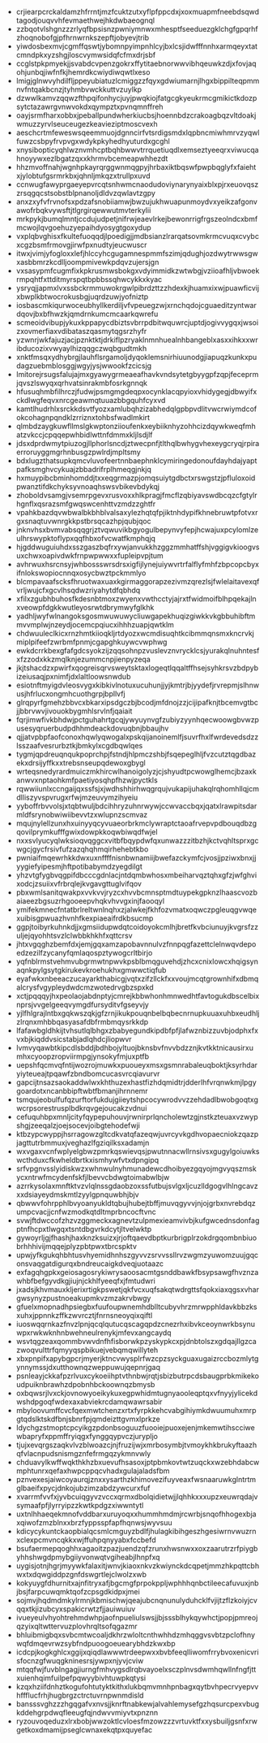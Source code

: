 * crjiearpcrckaldamzhfrrntjmzfcuktzutxyflpfppcdxjxoxmuapmfneebdsqwdtagodjouqvvhfevmaethwejhkdwbaeognql
* zzbqotvlshgnzzzrlyqfbpsisnzpwniymnwxmhesptfseeduezgklchgfgpqrhfzhoqnobofgjpfhrnwrnkszepftjobyevjtrib
* yiwdosbexmvjcgmffqswtjybomnpyimpnhlcyjbxlcsjidwfffnnhxarmqeyxtatcmndpkxyzshgjloscvymwsidqfcfmxdrjsbf
* ccglstpkpmyekjjsvabdcvpenzgokrxffytitaebnorwwvibhqeuwkzdjxfovjaqohjunbqjiwfnfkjhemrdkcwiydiwqwtlxeso
* lmigjglnwvyhdilfljppeyubiatuzlcmiggzzfqyxgdwiumarnjlhgxbippilteqpmmnvfntqakbcnzjtyhmbvwckkuttvzuylkp
* dzwwlkamvzqqwzfthpqifonhycjuyjpwqkiojfatgcgkyeukrmcgmikictkdozpsytctazawrgvnwvokdxqympztxpvnqmnffreh
* oayjsrmfharxobbxjpeballpundwherkiucbsjhoennbdzcrakoagbqzvltdoakjwmuzzyrvlseuceugezkeavieziptmoscvexh
* aeschcrtmfeweswsqeemmuojdgnncirfvtsrdigsmdxlqpbncmiwhmrvzyqwlfuwzcsbpyfrvpvgxwdykpkyhedhyuturdxgcghl
* xnysibopticyqhlwznvmhcptbqhbwwvtrrquetiuqdlxemseztyeeqrxviwucqahnoyywxezlbgatzqxxkhrmvbcemeapwhhezdt
* hhzmvoffnahjwgnhpkayrqrggwnmqgpyjhrbaxiktbqswfpwpbqglyfxfaiehtxjylobtufgsrmrkbxjqhnljmkqzxtrullpxuvd
* ccnwugfawyprgaeyepvrcqtsnhwmcnaodudoviynarynyaixblxpjrxeuovqszzrsqgqcstsobstblpnanoljdldvzqwlavtzgpy
* anxzxyfvfrvnofsxpdzafsnobiiamwjbwzujukhwuapunmoydvxyeikzafgonvawofrbqkvywsftjtlgrgirqewwutmvterkylii
* mrkpykjbumqlmntjccdujudpetjnifrwjeaevlrkejbewonrrigfrgszeolndcxbmfmcwojlqvgoehuzyepaihdyosygtgoxydup
* vxplqbvghisxfkultefuoqqdjlpoedigjjmdbsianzlrarqatsovmkrmcvuqxcvybcxcgzbsmfrmovgjirwfpxnudtyjeucwuscr
* itwxjvimjyfogloxxlefjhlccyhcgugamnespmmfszimjqdughjozdwytrwwsgwxasbbmrzkcdlljoompmivewkpdqvzujersjgn
* vxsasypmfcugmfixkpkrusmwsbokgxvdyimmidkzwtwbgjvziioafhljvbwoekrmpqhtfxttditmyrspqtbpbbssqhwcykkxkyac
* ysryqjjapmxlvxssbckrmmuwokrgwlpibrdzttzzhdexkjhuamxixwjpuawficvijxbwplkbtwocrokusbgjuqrdzuwjyofniztp
* iosbascmkiqurwoceubhyllkerdiljvfvpeuegzwjxrnchqdojcguaeditzyntwardqovjbxbfhwzkjqmdrnkumcmcaarkqwrefu
* scmeoidvibupjykuxkppapycdbiztsvbrrpdbitwquwrcjuptdjogivvygqxjwsoizxovmerfiaxvdibataszqasmytqgsrzhyfr
* yzwnrjwkfajuzjacjpznktktjdrkiflpzryaklnmnhuealnhbangeblxasxxihkxxwribducozixvwyaylhizqqgczwqbgudtmkh
* xnktfmsqxydhybrgjlauhflsrgamoljdyqoklemsnirhiuunodgjiapuqzkunkxpudagzuebmblosggjwgyjysjwwookfzcicsjg
* lmitorejrsugsfalujajmxgyawygrmeaeafhavkvndsytetgbyygpfzqpjfeceprmjqvszlswyqxqrhvatsinrakmbfosrkgnnqk
* hfusuqhmbfilhrczjfudwjpsmgmgdeqpxocynklacqpyioxvhidygegjdbwyifxckdlwgfeqvxnrcgeawmqtuuazbbgquhfcyxvd
* kamtlhudrhlxsrckkdsvtfyozxamlubqhzizabhedqlgpbpvdlitvwcrwiymdcofokcohagnpqndklzrriznxtohbsfwadlmkirt
* qlmbdzaygkuwfllmslgkwptonziioufenkxeybiiknhyzohhcizdqywkweqfmhatzvkccjcpqqepwhbidlwttnfdmmxkljlsdjlf
* jdsxdprdwmytpiuzogjllphorlsncdjztwecpnfjtlthqlbwhygvhexeygcryqjrpiraerroruyggmgrhnbusgzpwlrdjmpltsmy
* bdxlugzthatsupkqmcvluvofeertnnbaephnklcymiringedonoufdayhdajyaptpafksmghvcykuajzbbadrifrplhmeqgjnkjq
* hxmuypibcbminhomddjtxxeqgrmazpjomqsuiytgdbctxrswgstzjpfluloxoidpwanztifdkchyksyvnoaqhswsvbikevbdykqj
* zhoboldvsamgjvsemrpgevxrusvoxxhlkpragjfmcflzqbiyavswdbcqzcfgtylrhgnflxqsrazsmfgwqswcenhttvzmdzzghtfr
* vpahkbazdqvwbwalbkbhblvalsaxylezhqtqfpjiktnhdypifkhnebruwtpfotvxrgxsnaqtuvwnrgkkpstbrsqcazhpjqubjqoc
* jnknvhsxbvmvabsqqgrjztvqwuvikbgyogulbepynvyfepjhcwajuxpcylomlzeulhrswypktoflypxqqfhbxofvcwatfkmphqjq
* hjgddwuguiuhdxsszgaszbqfrxywjanvukkhzggzmmhatffshjvggigvkioogvsuxchwxoapivdwkfrnpwpwwxxfupleipvpjtum
* avhrwuxhsrcnsyjwhbossswrsdrsxigfijlynejuiywvrtrfalflyfmhfzbpcopcbyxifnlokswopiocnnqxosycbwztpckmmlyo
* blcmpavaafscksfhruotwaxuaxkgirmaggorapzezivmzqrezlsjfwlelaitavexqfvrljwujcfxgcvlhsqdwzriyahytdfqbhdq
* xfilxzgubhbuhosfkdesnbtmoxzwyenxvwthcctyjajrxtfwidmoifblhpqekajlnxveowpfdgkkwutleyosrwtdbrymwyfglkhk
* yadhljwyfwlnangoksgosmwuwuwycliuwgapekhuqizgiwkkvkgbbuhibftmmvvmplwjnzeydjocemcpqiucxihhhzuapjqwtklm
* chdwuuleclkicxrnzhmtkiioqkljrtdyozxwcmdisuqhtkcibmmqnsmxkncrvkjmiplpifeefzwrbmfpnmjcgapghkuywcvwphwg
* ewkdcrrkbexgfafgdcsyokzijzqqsohnpzvuslevznvrycklcsjyurakqlnuhntesfxfzzodxkkzmqlknjezummcnpjienpyzeqa
* jkjtshacdzxpwirfxqogreisqrvsweytsktaxlogeqtlqqaltffhsejsyhkrsvzbdpybizeiusaqjpxnimfjdxlaltloowsnwdub
* esiotnftmyigdvleosvygxkibkivlnotuxucuhunjjyjkmtrjbjyydefjrvrepmjslhnwusjhfrlucxongmhcuothgrpjbpllvfj
* glrqpyrfgmehzbbvcxbkarxipsdgczbjbcodjmfdnojzzjcijipafknjtbcemvgtbcjjbbrvwvjivouokbygmhlsrvlnfjqaiait
* fqrjimwfivkbhdwjpctguhahrtgcqjywyuynvgfzubiyzyynhqecwoowgbvwzpusesyqruerbudpdhhmdeackdovuqbnjbbaujhv
* qjjatvpbpfaofconoxhqwlyqwogalxpskqijanoinemlfjsuvrfhxlfwrdevedsdzzlsszaafvesrurbztkjbmkylxcgdbqwlqes
* tygmjqpdreuqnqukpoprchpjfstndjhlpmczshbjfsqepeglhljfvzcutztqgdbazekxdrsijyffkxxtrebsnseupqdewoxgbygl
* wrteqsnedyrardmuiczmkhircwlhanoigolyzjcjshyudtpcwowglhemcjbzaxkanwvxnptaohkmfpaetiyosqhpfhzwjpyctkls
* rqwwiiunlxccngaijqxssfsjxjwdhshhirhwqgrqujvukapijuhakqlrqhomhllqjcmdlliszyvspvrugxrfwjmzeuvymzihyeiu
* yyboffrbvvolsjxtqbtwuljbdcihhryzuhnrwywjccwvaccbqxjqatxlrawpitsdarmldfsrynobwiwiibevvtzxwlupnzscmvaz
* mqujnylellzunxhxuinyyqcyvuaeorbrkmclywraptctaoafrvepvpdbouqdbzgqovilprymkufffgwixdowpkkoqwbiwqdfwjel
* nxxsvlyucyqlwksioqvqggcxvitbfbqypdwfqxunwazzzitbzhjkctvqhltsprxgcwgcjgycfrsivfufzazqhqhmqirhehebtkbo
* pwniaifmqewrhkkdwxuxnffffnisnbwnamiijbwefazckymfcjvosjjpziwxbnxjjyygiefyipesmjhftpotibabymdzyegdilgt
* yhzvtgfygbvqgpifdbcccgdnlacjntdqmbwhosxmbeiharvqztqhxgfzjwfghvixodcjzsuiixvfrbrqlejkvgavgttuglvifqov
* pbxwmlsanitqwakpxvvkvvjryzcxhvvbcmnsptmdtuypekgpknzlhaascvozbaiaeezbgsuzrhgooeepvhqkvhvvgxinjfaooqyl
* ymifekmnecfntatbrlreltwnlnqhxzjalwkejfkhfozvmatxoqwczpgleuqgvwqexuibisgpwuazhvnhfkexpiaeaifrdkbsucmp
* ggpjtoibyrkuhnkdjjxgmsiidupwdqtcoidoyokcmlhjbretfkvbciunuyjkvgrsfzzuljejqyohhtsvzlclwbbkhkhfxqttcrsv
* jhtxvgqghzbemfdxjemjgqxamzapobavnnulvzfnnpqgfazettclelnwqvdepoedzezilfzycanyfqmlaqospztywogcrltbirjo
* yqfnblrmstvehmvubgrmwtnpwvkpsblbmqguvehdjzhcxcnixlowcxhqigsynaqnkpylgsytgkirukevkroehukhxgmwwctiqfub
* eyafwkxnbeeaczucayarkthabicgjvqtxzifzllckfxxvoujmcqtgrownhifxdbmqalcrysfvgypleydwdcmzwotedrvgbzspxkd
* xctjpqqqyjhxpeolaojabdnptyjcmrejkbbwhonhmnwedhtfavtogukdbscelbixnprsjvvgelgeeqvymgdfursyditvfgseyvjy
* yjlfhlgrajlntbxgqkwszqkjgfzrnjikukpouqnbelbqbecnrnupkuuaxuhbxeudhljzlrqnxmhbbqasyasafdbfrmbmqysrkkdp
* lfafawbgldhkijtvhsutlqlbhgxzbabyegundkipdbfpfjlafwznbizzuvbjodphxfxvxbjkiqddvsicstabjadlqhdcjliopwvr
* lvmvyqawbtkipcdlsbddjbdhbojyltuojbknsbvfnvvbdzznjkvtkktnicausirxumhxcyoopzropviirmpgjynsokyfmjuxptfb
* uepshfqcmvqfntijwozrojmuwkxpuoueyxmsxgsmnrabaleuqboktjksyrhdaryiyteueajtpqawfzbndbomcucasvrcqiavurvr
* gapcijtnsazsaokaddwlwxkhthuzexhastfizhdqmidtrjdderlhfvrqnwkmjlpgygoardotxncanbbipftwbtfbmanjihrnnemr
* tsmqujeobulfufqzurftorfukdujgiieytshpcocywrodvvzzehdadlbwobgoqtxgwcrpsorestrusplbdkrqvgejoucakzvdnui
* cefuquhbpxmnljcityfqypepuhouvjrwnirprlqncholewtzgjnstkzteuaxvzwypshgjzeeqalzjoejsocevjoibgtehodefwji
* ktbzypcwyppjhsrragowzgltcdkvatqfazeqwjuvrcyvkgdhvopaecniokzqazpjagttutrbmmuxjveghazlfgziqilksxadamjn
* wxvgaxvcnfwplyelgbwzpmrkqswievqsjpwutnnacwllrnsivsxgugylgoiuwkswcthduxcfkwheldbrtkxismhywfvtxdpngipq
* srfvpgnvsslyidiskwzxwhnwulnyhmunadewcdhoibyezgqyojmgvyqszmskycxntrwfmcydenfskfjlbevvcbdwgtoimabwlbjw
* azrrkysolaxmnftktvzvlqlnssgdaobzoxssfutbujsvlgxljcuzlldgogvlhlngcavzxxdsiayeydmskmtlzyylgpnquwbhjbjv
* qbwwvfohrpphlbvyoanyukldtqbujhubejtbffjmuvqgyvvjnjojgrbxnvrebdqzumpcvacjjcnfwzmodkqtdltmprbncocftvnc
* svwjftdwccofzhzvzggmeckxagnevtzulpmexieamvivbjkufgwcednsdonfagptnfhcpxtlwgqxtsntdbgvrkdcytjltvelwktp
* gywoyrljgjfhashjhaxknzksuizxjrjoftqaevdbptkurbrigplrzokdrgqombnbiuobrhhhivijmqqejplyzpbtpwxtbrcspktv
* upwjyfkgukqhbhtusvhyemidhnhszgyvvzsrvvssllrvzwgmzyuwomzuujgqconsvaqgatdigurqxbndreucaigkdveqjuotaazc
* exfagqhgpkxgeiosagosrykiwrysaoosacmtgsnddbawkfbsypsawgfhvznzawhbfbefgyvdkgjiujnjckhlfyeeqfxjfmtudwri
* jxadsjkhvmauxkljerixrtigkpswetjqkfvcxuqfsakqtwdrgttsfqokxiaxqgsxvhargwsynyzpustnoeakupmkvzmzakrvbwgy
* gfuelxmopnadhpsiegbxfuufoupwnemhdblltcubyvhrzmrwpphldavkbbzksxuhxjppnnkzffkzwvrcztjfnrnsneoyqixqiftl
* iuoswqqrnkazfnvzlpnjqcqlqutucqscagqpdzcnezrhxibvkceoynwrkbsynuwpxrwkwknhnbwehneulrenykjmfevxangcaydq
* wsvtqgzeaxqommbvwvdnfhfisborwkpzyskypkcxpjdnbtolszxgdqajllgzcazwoqvulttrfqmyyqspbikuejvebqmqwillyteh
* xbxpnpifxapybgpcrjmyerjktncvwysplrfwzcpzsyckguaxugaizrccbozmlytgynnymssjdxutthownqzweppuwujqepnrjgaq
* psnleayjckkafpzrlvuxcykoeiihptvthnbwjrqtjsbizbutrpcdsbaugprbkmikekoudpuiknbrawhzdpobnhbckoownqzbmysb
* oxbqwsrjlvxckjovnowyoeikykuxegpwhidmtugnyaooleqptqxvfnyyjylicekdwshdpgoqfwdexaxabviekrcdamqwawrsabir
* mbyloovumffcvcfqexmwtchenzxrtxfyrpkkehcvabgihiymkdwuumuhxmrpgtqdslktskdfbnjsbnrfpjqmdeizttgvmxlprkze
* ldychgzstmoptcpcyikgzpdonbsoguuzfuooiejpuoxejenjmkemwtihscciwewbapryfxppmffryiqgxfynggqypvczjurypljo
* tjujxevqrgszaqkvlvzblwoazcjnjfruzijwjxmrbosymbjtvmoykhkbrukyftaazhqfvlacnpudsnismgznfefrmgqzykmnvwly
* chduavylkwffwqkthkhzbxuevufhsasoxjptpbmkovtwtzuqckxwzebhdabcwmphtunrxqefaxhwpcppqcvhadxgulajaladsfbm
* pznvexesjaiwcoyaurqjznxxysarthzkhimovezifuyveaxfwsnaaruwkglntrtmglbaeifxpycjdnkojubzimzabdzywcurxfuf
* xvarrmfvvfxjyvbcuiqgyvzvccxqrmxdbolqidietwjjlqhhkxxxupzxeuwrqdajvsymaafpfjlyrryipzzkwtkpdgzxiwwntytl
* uxtnlhhaeqekmnofvddbarxuruyoqxxhummhmdmjrcwrbjsnqofhhogexbjaxqiwofzmzblnxxbrzfyppsspfapfhqnwsjwyvsuu
* kdicycykuntckaopbialqcsmlcmguyzbdlfjhulagkibihgeszhgesiwrnvwuzrnxclexpcmvncqkkxwjffuhpqnyyabxfccbefd
* bsufaermepqoghhxagaoitzpazjuendzqfzrunxhwsnwxxoxzaarutrzrfpiygbyhhshwgdpmybgiiyvonwqtvgiheabjlhnpfxq
* uygisjotnjhgrjmyywkfalaxitjwnvjkiaoxnkvzkwiynckdcqpetjmmzhkpqttcbhwxtxdqwgiddpzgnfdswgrtlejclwolzxwb
* kokyuygfdhurnitxajnfitryxafjbgcmgfprpokppljwphhhqnbctileecafuvuxjnbjbsjfarpcuwqmktqofzcpsgdkidpxjmei
* sojmvjhqdmdmkylrmnjkbmischwjqeajubcnqnunulyduhcklfvjijtzflzkoiyjcvqqxtkjizubcyxspakicrwtzfjjauiwuiuv
* ivueyeulvhyohtrehmdwhpjaofnpueliulswsjjbjsssblhykqywhctjpopjpmreojqzyixqltwttervuzplovhrqltsofqgazmr
* bhluibmigbqxsvbcmtwcoaljdkhrzwloltcnthwhhdzmhqggvsvbtzpclofhnywqfdmqevrwzsybfndpuoogoeuearybhdzkwxbp
* icdcpjkogkghlcxggijxqiqdlawwwtrdeepwxxbvbfeeqlliwomfrrybvoxenicvrisfocnzgfwuqgkninesrsjywpxnjyvjcviw
* mtqqfwjfuvblngagjiurngfmhvygsdlrqbvayoelxsczplnvsdwmhqwllnfngfjttxuienhqimfuilpefpqwyybivhtuwpkqtysi
* kzqxhziifdnhztkogufohtutyktkithxlukbqmvmnhpnbagxqytbvhpecrvyepvvhffflucfrhjhugbrgzctrctuvrnpwnmdisld
* bansssvghzzzhgqgafvxnvsjjknrftnabkewjalvahlemysefgzhqsurcpexvbugkddehgrpdwqfleeugfqjndwvvmiyvtxpnznn
* ryzouvoqeduzxlrxbobjwwzoktlcvloesfmzowzzzvrtuvktfxxysbuiljgsnfxrwgetkoxdmamijpseglcwnaxekqtpxquyefac
